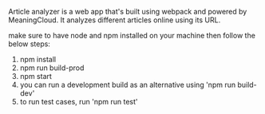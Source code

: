 Article analyzer is a web app that's built using webpack and powered by MeaningCloud. It analyzes different articles online using its URL. 

make sure to have node and npm installed on your machine then follow the below steps:

1.  npm install
2.  npm run build-prod
3.  npm start
4.  you can run a development build as an alternative using 'npm run build-dev'
5.  to run test cases, run 'npm run test' 
